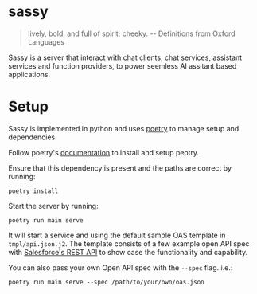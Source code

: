 # sassy

> lively, bold, and full of spirit; cheeky. -- Definitions from Oxford Languages

Sassy is a server that interact with chat clients, chat services, assistant
services and function providers, to power seemless AI assitant based
applications.

# Setup

Sassy is implemented in python and uses [poetry](https://python-poetry.org/) to
manage setup and dependencies.

Follow poetry's [documentation](https://python-poetry.org/docs/) to install and
setup peotry.

Ensure that this dependency is present and the paths are correct by running:

```
poetry install
```

Start the server by running:

```
poetry run main serve
```

It will start a service and using the default sample OAS template in
`tmpl/api.json.j2`. The template consists of a few example open API spec with
[Salesforce's REST
API](https://developer.salesforce.com/docs/atlas.en-us.api_rest.meta/api_rest/intro_rest.htm)
to show case the functionality and capability.

You can also pass your own Open API spec with the `--spec` flag. i.e.:

```
poetry run main serve --spec /path/to/your/own/oas.json
```
